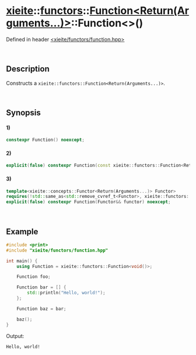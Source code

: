 # [xieite](../../../../../../xieite.md)\:\:[functors](../../../../../../functors.md)\:\:[Function<Return(Arguments...)>](../../../../function.md)\:\:Function\<\>\(\)
Defined in header [<xieite/functors/function.hpp>](../../../../../../../include/xieite/functors/function.hpp)

&nbsp;

## Description
Constructs a `xieite::functors::Function<Return(Arguments...)>`.

&nbsp;

## Synopsis
#### 1)
```cpp
constexpr Function() noexcept;
```
#### 2)
```cpp
explicit(false) constexpr Function(const xieite::functors::Function<Return(Arguments...)>& function) noexcept;
```
#### 3)
```cpp
template<xieite::concepts::Functor<Return(Arguments...)> Functor>
requires(!std::same_as<std::remove_cvref_t<Functor>, xieite::functors::Function<Return(Arguments...)>>)
explicit(false) constexpr Function(Functor&& functor) noexcept;
```

&nbsp;

## Example
```cpp
#include <print>
#include "xieite/functors/function.hpp"

int main() {
    using Function = xieite::functors::Function<void()>;

    Function foo;

    Function bar = [] {
        std::println("Hello, world!");
    };

    Function baz = bar;

    baz();
}
```
Output:
```
Hello, world!
```
